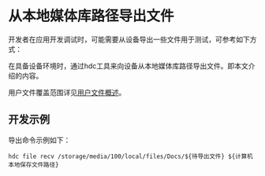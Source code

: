 # 从本地媒体库路径导出文件

开发者在应用开发调试时，可能需要从设备导出一些文件用于测试，可参考如下方式：

在具备设备环境时，通过hdc工具来向设备从本地媒体库路径导出文件。即本文介绍的内容。

用户文件覆盖范围详见[用户文件概述](user-file-overview.md)。

## 开发示例


导出命令示例如下：

```
hdc file recv /storage/media/100/local/files/Docs/${待导出文件} ${计算机本地保存文件路径}
```